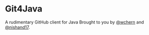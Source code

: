 # Git4Java
A rudimentary GitHub client for Java
Brought to you by [@wchern](https://github.com/wchern) and [@nishand17](https://github.com/nishand17).
